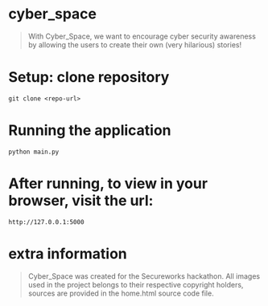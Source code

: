 # cyber_space
> With Cyber_Space, we want to encourage cyber security awareness by allowing the users to create their own (very hilarious) stories!

# Setup: clone repository
```
git clone <repo-url>
```

# Running the application
```
python main.py
```

# After running, to view in your browser, visit the url:
```
http://127.0.0.1:5000
```

# extra information
> Cyber_Space was created for the Secureworks hackathon.
> All images used in the project belongs to their respective copyright holders, sources are provided in the home.html source code file.
